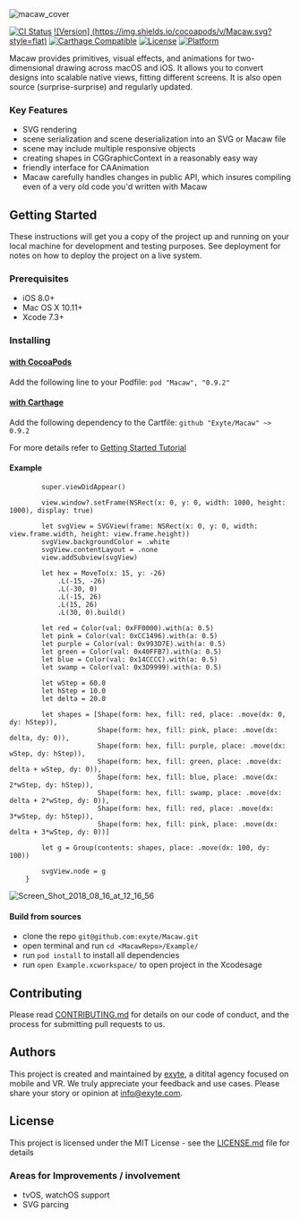 <img src="https://image.ibb.co/jHXuWK/macaw_cover.png" alt="macaw_cover" border="0" align="center">

[![CI Status](https://travis-ci.org/exyte/Macaw.svg?style=flat)](https://travis-ci.org/exyte/Macaw) [![Version] (https://img.shields.io/cocoapods/v/Macaw.svg?style=flat)](http://cocoapods.org/pods/Macaw) [![Carthage Compatible](https://img.shields.io/badge/Carthage-compatible-0473B3.svg?style=flat)](https://github.com/Carthage/Carthage) [![License](https://img.shields.io/cocoapods/l/Macaw.svg?style=flat)](http://cocoapods.org/pods/Macaw) [![Platform](https://img.shields.io/cocoapods/p/Macaw.svg?style=flat)](http://cocoapods.org/pods/Macaw)

Macaw provides primitives, visual effects, and animations for two-dimensional drawing across macOS and iOS.  It allows you to convert designs into scalable native views, fitting different screens. It is also open source (surprise-surprise) and regularly updated.

### Key Features

* SVG rendering
* scene serialization and scene deserialization into an SVG or Macaw file
* scene may include multiple responsive objects
* creating shapes in CGGraphicContext in a reasonably easy way
* friendly interface for CAAnimation 
* Macaw carefully handles changes in public API, which insures compiling even of a very old code you'd written with Macaw

## Getting Started

These instructions will get you a copy of the project up and running on your local machine for development and testing purposes. See deployment for notes on how to deploy the project on a live system.

### Prerequisites

* iOS 8.0+
* Mac OS X 10.11+
* Xcode 7.3+

### Installing

#### [with CocoaPods](http://cocoapods.org)

Add the following line to your Podfile: `pod "Macaw", "0.9.2" `

#### [with Carthage](http://github.com/Carthage/Carthage)

Add the following dependency to the Cartfile: `github "Exyte/Macaw" ~> 0.9.2`

For more details refer to [Getting Started Tutorial](https://github.com/exyte/Macaw/wiki/Getting-started)

#### Example

```override func viewDidAppear() {
        super.viewDidAppear()
        
        view.window?.setFrame(NSRect(x: 0, y: 0, width: 1000, height: 1000), display: true)
        
        let svgView = SVGView(frame: NSRect(x: 0, y: 0, width: view.frame.width, height: view.frame.height))
        svgView.backgroundColor = .white
        svgView.contentLayout = .none
        view.addSubview(svgView)
        
        let hex = MoveTo(x: 15, y: -26)
            .L(-15, -26)
            .L(-30, 0)
            .L(-15, 26)
            .L(15, 26)
            .L(30, 0).build()
        
        let red = Color(val: 0xFF0000).with(a: 0.5)
        let pink = Color(val: 0xCC1496).with(a: 0.5)
        let purple = Color(val: 0x993D7E).with(a: 0.5)
        let green = Color(val: 0x40FFB7).with(a: 0.5)
        let blue = Color(val: 0x14CCCC).with(a: 0.5)
        let swamp = Color(val: 0x3D9999).with(a: 0.5)
        
        let wStep = 60.0
        let hStep = 10.0
        let delta = 20.0
        
        let shapes = [Shape(form: hex, fill: red, place: .move(dx: 0, dy: hStep)),
                      Shape(form: hex, fill: pink, place: .move(dx: delta, dy: 0)),
                      Shape(form: hex, fill: purple, place: .move(dx: wStep, dy: hStep)),
                      Shape(form: hex, fill: green, place: .move(dx: delta + wStep, dy: 0)),
                      Shape(form: hex, fill: blue, place: .move(dx: 2*wStep, dy: hStep)),
                      Shape(form: hex, fill: swamp, place: .move(dx: delta + 2*wStep, dy: 0)),
                      Shape(form: hex, fill: red, place: .move(dx: 3*wStep, dy: hStep)),
                      Shape(form: hex, fill: pink, place: .move(dx: delta + 3*wStep, dy: 0))]
        
        let g = Group(contents: shapes, place: .move(dx: 100, dy: 100))
        
        svgView.node = g
    }
```

<img src="https://image.ibb.co/eCPWfp/Screen_Shot_2018_08_16_at_12_16_56.png" alt="Screen_Shot_2018_08_16_at_12_16_56" border="0" align="center" alt="Macaw_example_hexagons">

#### Build from sources
* clone the repo `git@github.com:exyte/Macaw.git`
* open terminal and run `cd <MacawRepo>/Example/`
* run `pod install` to install all dependencies
* run `open Example.xcworkspace/` to open project in the Xcodesage 

## Contributing

Please read [CONTRIBUTING.md](https://gist.github.com/PurpleBooth/b24679402957c63ec426) for details on our code of conduct, and the process for submitting pull requests to us.

## Authors

This project is created and maintained by [exyte](http://www.exyte.com), a ditital agency focused on mobile and VR.
We truly appreciate your feedback and use cases. Please share your story or opinion at info@exyte.com.

## License

This project is licensed under the MIT License - see the [LICENSE.md](LICENSE.md) file for details

### Areas for Improvements / involvement
* tvOS, watchOS support
* SVG parcing
